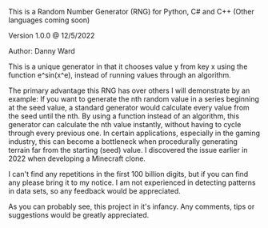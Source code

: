 This is a Random Number Generator (RNG) for Python, C# and C++ (Other languages coming soon)

Version 1.0.0 @ 12/5/2022

Author: Danny Ward

This is a unique generator in that it chooses value y from key x using the function e^sin(x^e), instead of running values through an algorithm.

The primary advantage this RNG has over others I will demonstrate by an example: If you want to generate the nth random value in a series beginning at the seed value, a standard generator would calculate every value from the seed until the nth. By using a function instead of an algorithm, this generator can calculate the nth value instantly, without having to cycle through every previous one. In certain applications, especially in the gaming industry, this can become a bottleneck when procedurally generating terrain far from the starting (seed) value. I discovered the issue earlier in 2022 when developing a Minecraft clone.

I can't find any repetitions in the first 100 billion digits, but if you can find any please bring it to my notice. I am not experienced in detecting patterns in data sets, so any feedback would be appreciated.

As you can probably see, this project in it's infancy. Any comments, tips or suggestions would be greatly appreciated.
